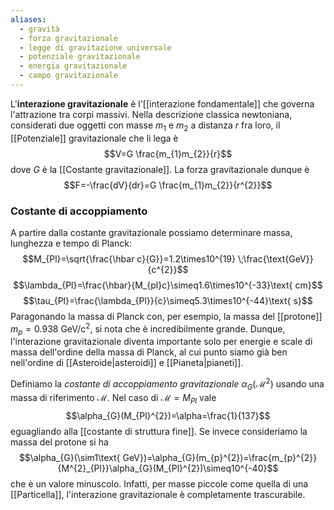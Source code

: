 ```yaml
---
aliases:
  - gravità
  - forza gravitazionale
  - legge di gravitazione universale
  - potenziale gravitazionale
  - energia gravitazionale
  - campo gravitazionale
---
```

L'**interazione gravitazionale** è l'[[interazione fondamentale]] che governa l'attrazione tra corpi massivi. Nella descrizione classica newtoniana, considerati due oggetti con masse $m_{1}$ e $m_{2}$ a distanza $r$ fra loro, il [[Potenziale]] gravitazionale che li lega è
$$V=G \frac{m_{1}m_{2}}{r}$$
dove $G$ è la [[Costante gravitazionale]]. La forza gravitazionale dunque è
$$F=-\frac{dV}{dr}=G \frac{m_{1}m_{2}}{r^{2}}$$
### Costante di accoppiamento
A partire dalla costante gravitazionale possiamo determinare massa, lunghezza e tempo di Planck:
$$M_{Pl}=\sqrt{\frac{\hbar c}{G}}=1.2\times10^{19} \;\frac{\text{GeV}}{c^{2}}$$
$$\lambda_{Pl}=\frac{\hbar}{M_{pl}c}\simeq1.6\times10^{-33}\text{ cm}$$
$$\tau_{Pl}=\frac{\lambda_{Pl}}{c}\simeq5.3\times10^{-44}\text{ s}$$
Paragonando la massa di Planck con, per esempio, la massa del [[protone]] $m_{p}=0.938$ GeV/c$^{2}$, si nota che è incredibilmente grande. Dunque, l'interazione gravitazionale diventa importante solo per energie e scale di massa dell'ordine della massa di Planck, al cui punto siamo già ben nell'ordine di [[Asteroide|asteroidi]] e [[Pianeta|pianeti]].

Definiamo la *costante di accoppiamento gravitazionale* $\alpha_{G}(\mathcal{M}^{2})$ usando una massa di riferimento $\mathcal{M}$. Nel caso di $\mathcal{M}=M_{Pl}$ vale
$$\alpha_{G}(M_{Pl}^{2})=\alpha=\frac{1}{137}$$
eguagliando alla [[costante di struttura fine]]. Se invece consideriamo la massa del protone si ha
$$\alpha_{G}(\sim1\text{ GeV})=\alpha_{G}(m_{p}^{2})=\frac{m_{p}^{2}}{M^{2}_{Pl}}\alpha_{G}(M_{Pl}^{2})\simeq10^{-40}$$
che è un valore minuscolo. Infatti, per masse piccole come quella di una [[Particella]], l'interazione gravitazionale è completamente trascurabile.